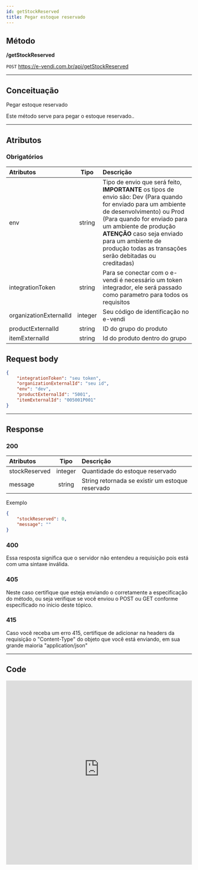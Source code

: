 ```yaml
---
id: getStockReserved
title: Pegar estoque reservado
---
```


## Método

**/getStockReserved**

`POST` https://e-vendi.com.br/api/getStockReserved

---

## Conceituação 

Pegar estoque reservado

Este método serve para pegar o estoque reservado..

---

## Atributos

### Obrigatórios

| Atributos | Tipo | Descrição |
| :-- | :-: | :-- |
| env | string | Tipo de envio que será feito, **IMPORTANTE** os tipos de envio são: Dev (Para quando for enviado para um ambiente de desenvolvimento) ou Prod (Para quando for enviado para um ambiente de produção **ATENÇÃO** caso seja enviado para um ambiente de produção todas as transações serão debitadas ou creditadas) |
| integrationToken | string | Para se conectar com o e-vendi é necessário um token integrador, ele será passado como parametro para todos os requisitos | 
| organizationExternalId | integer | Seu código de identificação no e-vendi |
| productExternalId | string | ID do grupo do produto |
| itemExternalId | string | Id do produto dentro do grupo | 

## Request body

```json
{
    "integrationToken": "seu token",
    "organizationExternalId": "seu id",
    "env": "dev",
    "productExternalId": "5001",
    "itemExternalId": "005001P001"
}
```

---

## Response

### 200

| Atributos | Tipo | Descrição |
| :-- | :-: | :-- |
| stockReserved | integer | Quantidade do estoque reservado |
| message | string | String retornada se existir um estoque reservado | 

Exemplo

```json
{
    "stockReserved": 0,
    "message": ""
}
```
### 400 

Essa resposta significa que o servidor não entendeu a requisição pois está com uma sintaxe inválida.

### 405

Neste caso certifique que esteja enviando o corretamente a especificação do método, ou seja verifique se você enviou o POST ou GET conforme especificado no inicio deste tópico.

### 415

Caso você receba um erro 415, certifique de adicionar na headers da requisição o "Content-Type" do objeto que você está enviando, em sua grande maioria "application/json"

---

## Code

<iframe src="https://raw.githubusercontent.com/e-vendi/e-vendi-docs/main/json-examples/getStockReserved.json" frameborder="0" scrolling="no" width="100%" height="500px" seamless></iframe>